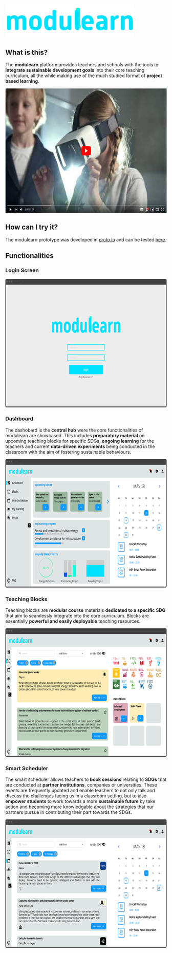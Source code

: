 # <img src="https://github.com/dkrentzel/modulearn/blob/master/readmedata/Asset%201%4010x.png" alt="Logo" height="100"> 

## What is this?
The **modulearn** platform provides teachers and schools with the tools to **integrate sustainable development goals** into their core teaching curriculum, all the while making use of the much studied format of **project based learning**. 

[<img src="https://github.com/dkrentzel/modulearn/blob/master/readmedata/modulearn_yt_thumbnail.png" alt="YouTube" height="388">](https://www.youtube.com/watch?v=qE6voj3vZN8&feature=youtu.be)

## How can I try it? 
The modulearn prototype was developed in [proto.io](https://proto.io/) and can be tested [here](https://pr.to/EY7EXD/). 

## Functionalities

### Login Screen
<img src="https://github.com/dkrentzel/modulearn/blob/master/readmedata/modulearn_login.png" alt="Login" height="400">     

### Dashboard
The dashobard is the **central hub** were the core functionalities of modulearn are showcased. This includes **preparatory material** on upcoming teaching blocks for specific SDGs, **ongoing learning** for the teachers and current **data-driven experiments** being conducted in the classroom with the aim of fostering sustainable behaviours. 

<img src="https://github.com/dkrentzel/modulearn/blob/master/readmedata/modulearn_dashboard.png" alt="Dashboard" height="400">

### Teaching Blocks
Teaching blocks are **modular course** materials **dedicated to a specific SDG** that aim to seamlessly integrate into the core curriculum. Blocks are essentially **powerful and easily deployable** teaching resources.

<img src="https://github.com/dkrentzel/modulearn/blob/master/readmedata/modulearn_blocks.png" alt="Blocks" height="400">     

### Smart Scheduler
The smart scheduler allows teachers to **book sessions** relating to **SDGs** that are conducted at **partner institutions**, companies or universities. These events are frequently updated and enable teachers to not only talk and discuss the challenges facing us in a classroom setting, but to also **empower students** to work towards a more **sustainable future** by take action and becoming more knowledgable about the strategies that our partners pursue in contributing their part towards the SDGs.

<img src="https://github.com/dkrentzel/modulearn/blob/master/readmedata/modulearn_smart_scheduler.png" alt="SmartScheduler" height="400">
